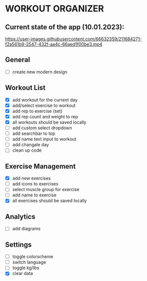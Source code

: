 # WORKOUT ORGANIZER

## Current state of the app (10.01.2023):

https://user-images.githubusercontent.com/66632359/211684271-f2a561b9-2547-432f-aa4c-66aed1f00be3.mp4

## General
- [ ] create new modern design

## Workout List

- [x] add workout for the current day
- [x] add/select exercise to workout
- [x] add rep to exercise (set)
- [x] add rep count and weight to rep
- [x] all workouts should be saved locally
- [ ] add custom select dropdown
- [ ] add searchbar to top
- [ ] add name text input to workout
- [ ] add changale day
- [ ] clean up code

## Exercise Management

- [x] add new exercises
- [ ] add icons to exercises
- [ ] select muscle group for exercise
- [ ] add name to exercise
- [x] all exercises should be saved locally

## Analytics

- [ ] add diagrams

## Settings

- [ ] toggle colorscheme
- [ ] switch language
- [ ] toggle kg/lbs
- [x] clear data
